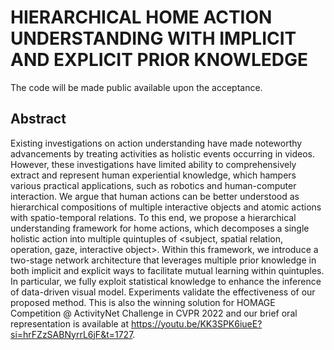 # HIERARCHICAL HOME ACTION UNDERSTANDING WITH IMPLICIT AND EXPLICIT PRIOR KNOWLEDGE

The code will be made public available upon the acceptance.

## Abstract
Existing investigations on action understanding have made noteworthy advancements by treating activities as holistic events occurring in videos. However, these investigations have limited ability to comprehensively extract and represent human experiential knowledge, which hampers various practical applications, such as robotics and human-computer interaction. We argue that human actions can be better understood as hierarchical compositions of multiple interactive objects and atomic actions with spatio-temporal relations. To this end, we propose a hierarchical understanding framework for home actions, which decomposes a single holistic action into multiple quintuples of <subject, spatial relation, operation, gaze, interactive object>. Within this framework, we introduce a two-stage network architecture that leverages multiple prior knowledge in both implicit and explicit ways to facilitate mutual learning within quintuples. In particular, we fully exploit statistical knowledge to enhance the inference of data-driven visual model. Experiments validate the effectiveness of our proposed method. This is also the winning solution for HOMAGE Competition @ ActivityNet Challenge in CVPR 2022 and our brief oral representation is available at https://youtu.be/KK3SPK6iueE?si=hrFZzSABNyrrL6jF&t=1727.
